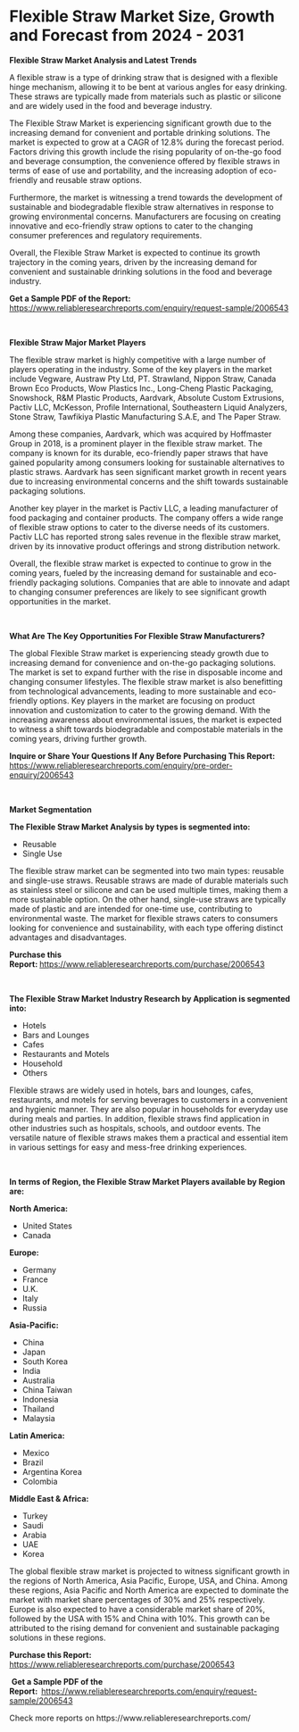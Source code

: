 <p><h1>Flexible Straw Market Size, Growth and Forecast from 2024 - 2031</h1></p><p><strong>Flexible Straw Market Analysis and Latest Trends</strong></p>
<p><p>A flexible straw is a type of drinking straw that is designed with a flexible hinge mechanism, allowing it to be bent at various angles for easy drinking. These straws are typically made from materials such as plastic or silicone and are widely used in the food and beverage industry.</p><p>The Flexible Straw Market is experiencing significant growth due to the increasing demand for convenient and portable drinking solutions. The market is expected to grow at a CAGR of 12.8% during the forecast period. Factors driving this growth include the rising popularity of on-the-go food and beverage consumption, the convenience offered by flexible straws in terms of ease of use and portability, and the increasing adoption of eco-friendly and reusable straw options.</p><p>Furthermore, the market is witnessing a trend towards the development of sustainable and biodegradable flexible straw alternatives in response to growing environmental concerns. Manufacturers are focusing on creating innovative and eco-friendly straw options to cater to the changing consumer preferences and regulatory requirements.</p><p>Overall, the Flexible Straw Market is expected to continue its growth trajectory in the coming years, driven by the increasing demand for convenient and sustainable drinking solutions in the food and beverage industry.</p></p>
<p><strong>Get a Sample PDF of the Report:&nbsp;</strong> <a href="https://www.reliableresearchreports.com/enquiry/request-sample/2006543">https://www.reliableresearchreports.com/enquiry/request-sample/2006543</a></p>
<p>&nbsp;</p>
<p><strong>Flexible Straw Major Market Players</strong></p>
<p><p>The flexible straw market is highly competitive with a large number of players operating in the industry. Some of the key players in the market include Vegware, Austraw Pty Ltd, PT. Strawland, Nippon Straw, Canada Brown Eco Products, Wow Plastics Inc., Long-Cheng Plastic Packaging, Snowshock, R&M Plastic Products, Aardvark, Absolute Custom Extrusions, Pactiv LLC, McKesson, Profile International, Southeastern Liquid Analyzers, Stone Straw, Tawfikiya Plastic Manufacturing S.A.E, and The Paper Straw.</p><p>Among these companies, Aardvark, which was acquired by Hoffmaster Group in 2018, is a prominent player in the flexible straw market. The company is known for its durable, eco-friendly paper straws that have gained popularity among consumers looking for sustainable alternatives to plastic straws. Aardvark has seen significant market growth in recent years due to increasing environmental concerns and the shift towards sustainable packaging solutions.</p><p>Another key player in the market is Pactiv LLC, a leading manufacturer of food packaging and container products. The company offers a wide range of flexible straw options to cater to the diverse needs of its customers. Pactiv LLC has reported strong sales revenue in the flexible straw market, driven by its innovative product offerings and strong distribution network.</p><p>Overall, the flexible straw market is expected to continue to grow in the coming years, fueled by the increasing demand for sustainable and eco-friendly packaging solutions. Companies that are able to innovate and adapt to changing consumer preferences are likely to see significant growth opportunities in the market.</p></p>
<p>&nbsp;</p>
<p><strong>What Are The Key Opportunities For Flexible Straw Manufacturers?</strong></p>
<p><p>The global Flexible Straw market is experiencing steady growth due to increasing demand for convenience and on-the-go packaging solutions. The market is set to expand further with the rise in disposable income and changing consumer lifestyles. The flexible straw market is also benefitting from technological advancements, leading to more sustainable and eco-friendly options. Key players in the market are focusing on product innovation and customization to cater to the growing demand. With the increasing awareness about environmental issues, the market is expected to witness a shift towards biodegradable and compostable materials in the coming years, driving further growth.</p></p>
<p><strong>Inquire or Share Your Questions If Any Before Purchasing This Report:</strong> <a href="https://www.reliableresearchreports.com/enquiry/pre-order-enquiry/2006543">https://www.reliableresearchreports.com/enquiry/pre-order-enquiry/2006543</a></p>
<p>&nbsp;</p>
<p><strong>Market Segmentation</strong></p>
<p><strong>The Flexible Straw Market Analysis by types is segmented into:</strong></p>
<p><ul><li>Reusable</li><li>Single Use</li></ul></p>
<p><p>The flexible straw market can be segmented into two main types: reusable and single-use straws. Reusable straws are made of durable materials such as stainless steel or silicone and can be used multiple times, making them a more sustainable option. On the other hand, single-use straws are typically made of plastic and are intended for one-time use, contributing to environmental waste. The market for flexible straws caters to consumers looking for convenience and sustainability, with each type offering distinct advantages and disadvantages.</p></p>
<p><strong>Purchase this Report:&nbsp;</strong><a href="https://www.reliableresearchreports.com/purchase/2006543">https://www.reliableresearchreports.com/purchase/2006543</a></p>
<p>&nbsp;</p>
<p><strong>The Flexible Straw Market Industry Research by Application is segmented into:</strong></p>
<p><ul><li>Hotels</li><li>Bars and Lounges</li><li>Cafes</li><li>Restaurants and Motels</li><li>Household</li><li>Others</li></ul></p>
<p><p>Flexible straws are widely used in hotels, bars and lounges, cafes, restaurants, and motels for serving beverages to customers in a convenient and hygienic manner. They are also popular in households for everyday use during meals and parties. In addition, flexible straws find application in other industries such as hospitals, schools, and outdoor events. The versatile nature of flexible straws makes them a practical and essential item in various settings for easy and mess-free drinking experiences.</p></p>
<p>&nbsp;</p>
<p><strong>In terms of Region, the Flexible Straw Market Players available by Region are:</strong></p>
<p>
    <p> <strong> North America: </strong>
        <ul>
            <li>United States</li>
            <li>Canada</li>
        </ul>
        </p> 
    <p> <strong> Europe: </strong>
        <ul>
            <li>Germany</li>
            <li>France</li>
            <li>U.K.</li>
            <li>Italy</li>
            <li>Russia</li>
        </ul>
        </p> 
    <p> <strong> Asia-Pacific: </strong>
        <ul>
            <li>China</li>
            <li>Japan</li>
            <li>South Korea</li>
            <li>India</li>
            <li>Australia</li>
            <li>China Taiwan</li>
            <li>Indonesia</li>
            <li>Thailand</li>
            <li>Malaysia</li>
        </ul>
        </p> 
    <p> <strong> Latin America: </strong>
        <ul>
            <li>Mexico</li>
            <li>Brazil</li>
            <li>Argentina Korea</li>
            <li>Colombia</li>
        </ul>
        </p> 
    <p> <strong> Middle East & Africa: </strong>
        <ul>
            <li>Turkey</li>
            <li>Saudi</li>
            <li>Arabia</li>
            <li>UAE</li>
            <li>Korea</li>
        </ul>
    </p>
    </p>
<p><p>The global flexible straw market is projected to witness significant growth in the regions of North America, Asia Pacific, Europe, USA, and China. Among these regions, Asia Pacific and North America are expected to dominate the market with market share percentages of 30% and 25% respectively. Europe is also expected to have a considerable market share of 20%, followed by the USA with 15% and China with 10%. This growth can be attributed to the rising demand for convenient and sustainable packaging solutions in these regions.</p></p>
<p><strong>Purchase this Report: </strong><a href="https://www.reliableresearchreports.com/purchase/2006543">https://www.reliableresearchreports.com/purchase/2006543</a></p>
<p>&nbsp;<strong>Get a Sample PDF of the Report:&nbsp;&nbsp;</strong><a href="https://www.reliableresearchreports.com/enquiry/request-sample/2006543">https://www.reliableresearchreports.com/enquiry/request-sample/2006543</a></p>
<p><strong></strong></p>
<p>Check more reports on https://www.reliableresearchreports.com/</p>